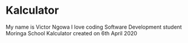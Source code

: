 # Kalculator
My name is Victor Ngowa
I love coding
Software Development student
Moringa School
Kalculator created on 6th April 2020

